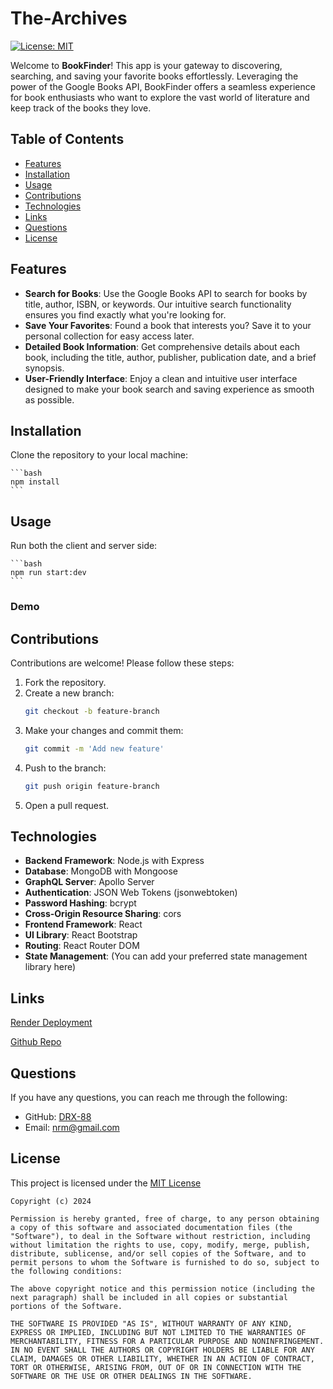 # The-Archives

[![License: MIT](https://img.shields.io/badge/License-MIT-yellow.svg)](https://opensource.org/licenses/MIT)

Welcome to **BookFinder**! This app is your gateway to discovering, searching, and saving your favorite books effortlessly. Leveraging the power of the Google Books API, BookFinder offers a seamless experience for book enthusiasts who want to explore the vast world of literature and keep track of the books they love.

## Table of Contents
- [Features](#features)
- [Installation](#installation)
- [Usage](#usage)
- [Contributions](#contributions)
- [Technologies](#technologies)
- [Links](#links)
- [Questions](#questions)
- [License](#license)

## Features

- **Search for Books**: Use the Google Books API to search for books by title, author, ISBN, or keywords. Our intuitive search functionality ensures you find exactly what you're looking for.
- **Save Your Favorites**: Found a book that interests you? Save it to your personal collection for easy access later.
- **Detailed Book Information**: Get comprehensive details about each book, including the title, author, publisher, publication date, and a brief synopsis.
- **User-Friendly Interface**: Enjoy a clean and intuitive user interface designed to make your book search and saving experience as smooth as possible.


## Installation

Clone the repository to your local machine:

    ```bash
    npm install
    ```

## Usage

Run both the client and server side:

    ```bash
    npm run start:dev
    ```
### Demo



## Contributions

Contributions are welcome! Please follow these steps:

1. Fork the repository.
2. Create a new branch:
    ```bash
    git checkout -b feature-branch
    ```
3. Make your changes and commit them:
    ```bash
    git commit -m 'Add new feature'
    ```
4. Push to the branch:
    ```bash
    git push origin feature-branch
    ```
5. Open a pull request.

## Technologies

- **Backend Framework**: Node.js with Express
- **Database**: MongoDB with Mongoose
- **GraphQL Server**: Apollo Server
- **Authentication**: JSON Web Tokens (jsonwebtoken)
- **Password Hashing**: bcrypt
- **Cross-Origin Resource Sharing**: cors
- **Frontend Framework**: React
- **UI Library**: React Bootstrap
- **Routing**: React Router DOM
- **State Management**: (You can add your preferred state management library here)

## Links
[Render Deployment](https://the-archives.onrender.com)

[Github Repo](https://github.com/DRX-88/The-Archives)

## Questions
If you have any questions, you can reach me through the following:
- GitHub: [DRX-88](https://github.com/DRX-88)
- Email: [nrm@gmail.com](mailto:nrmj02@gmail.com)

## License
This project is licensed under the [MIT License](https://opensource.org/licenses/MIT)
    
    Copyright (c) 2024 

    Permission is hereby granted, free of charge, to any person obtaining a copy of this software and associated documentation files (the "Software"), to deal in the Software without restriction, including without limitation the rights to use, copy, modify, merge, publish, distribute, sublicense, and/or sell copies of the Software, and to permit persons to whom the Software is furnished to do so, subject to the following conditions: 

    The above copyright notice and this permission notice (including the next paragraph) shall be included in all copies or substantial portions of the Software.

    THE SOFTWARE IS PROVIDED "AS IS", WITHOUT WARRANTY OF ANY KIND, EXPRESS OR IMPLIED, INCLUDING BUT NOT LIMITED TO THE WARRANTIES OF MERCHANTABILITY, FITNESS FOR A PARTICULAR PURPOSE AND NONINFRINGEMENT. IN NO EVENT SHALL THE AUTHORS OR COPYRIGHT HOLDERS BE LIABLE FOR ANY CLAIM, DAMAGES OR OTHER LIABILITY, WHETHER IN AN ACTION OF CONTRACT, TORT OR OTHERWISE, ARISING FROM, OUT OF OR IN CONNECTION WITH THE SOFTWARE OR THE USE OR OTHER DEALINGS IN THE SOFTWARE.
